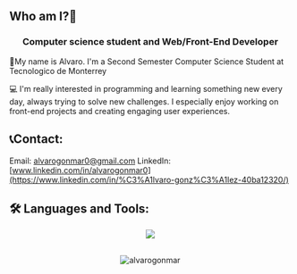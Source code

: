 ## Who am I?👋
<h3 align="center">Computer science student and Web/Front-End Developer</h3>


👤My name is Alvaro. I'm a Second Semester Computer Science Student at Tecnologico de Monterrey

💻 I'm really interested in programming and learning something new every day, always trying to solve new challenges.
I especially enjoy working on front-end projects and creating engaging user experiences.

## 📞Contact:
Email: alvarogonmar0@gmail.com
LinkedIn: [www.linkedin.com/in/alvarogonmar0](https://www.linkedin.com/in/%C3%A1lvaro-gonz%C3%A1lez-40ba12320/)

## 🛠️ Languages and Tools:
<p align="center">
  <img src="https://go-skill-icons.vercel.app/api/icons?i=js,html,css,react,cpp,py,tailwind,ts,vite,nodejs,django,git,github,godot,matlab,netlify,nextjs,bash,vscode,figma,linkedin&perline=7" />
</p>

<!-- <p><img align="center" src="https://github-readme-stats.vercel.app/api/top-langs?username=alvarogonmar&show_icons=true&locale=en&layout=compact" alt="alvarogonmar" /></p> -->
## 
<p align="center"><img align="center" src="https://github-readme-streak-stats.herokuapp.com/?user=alvarogonmar&" alt="alvarogonmar" /></p>

<!-- [![Top Langs](https://github-readme-stats.vercel.app/api/top-langs/?username=alvarogonmar&langs_count=10&layout=compact)](https://github.com/anuraghazra/github-readme-stats)-->


<!--
**alvarogonmar/alvarogonmar** is a ✨ _special_ ✨ repository because its `README.md` (this file) appears on your GitHub profile.

Here are some ideas to get you started:

- 🔭 I’m currently working on ...
- 🌱 I’m currently learning ...
- 👯 I’m looking to collaborate on ...
- 🤔 I’m looking for help with ...
- 💬 Ask me about ...
- 📫 How to reach me: ...
- 😄 Pronouns: ...
- ⚡ Fun fact: ...
-->
